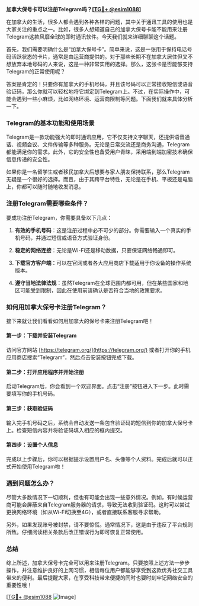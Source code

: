 **加拿大保号卡可以注册Telegram吗？[[TG💪+ @esim1088](https://t.me/s/esim1088)]**

在加拿大的生活，很多人都会遇到各种各样的问题，其中关于通讯工具的使用也是大家关注的重点之一。比如，很多人想知道自己的加拿大保号卡能不能用来注册Telegram这款风靡全球的即时通讯软件。今天我们就来详细聊聊这个话题。

首先，我们需要明确什么是“加拿大保号卡”。简单来说，这是一张用于保持电话号码活跃状态的卡片，通常是由运营商提供的。对于那些长期不在加拿大居住但又不想放弃本地号码的人来说，这是一种非常实用的选择。那么，这张卡是否能够支持Telegram的正常使用呢？

答案是肯定的！只要你有加拿大的手机号码，并且该号码可以正常接收短信或语音验证码，那么你就可以轻松地将它绑定到Telegram上。不过，在实际操作中，可能会遇到一些小麻烦，比如网络环境、运营商限制等问题。下面我们就来具体分析一下。

### Telegram的基本功能和使用场景

Telegram是一款功能强大的即时通讯应用，它不仅支持文字聊天，还提供语音通话、视频会议、文件传输等多种服务。无论是日常交流还是商务沟通，Telegram都能满足你的需求。此外，它的安全性也备受用户青睐，采用端到端加密技术确保信息传递的安全性。

如果你是一名留学生或者移民加拿大后想要与家人朋友保持联系，那么Telegram无疑是一个很好的选择。而且，由于其跨平台特性，无论是在手机、平板还是电脑上，你都可以随时随地收发消息。

### 注册Telegram需要哪些条件？

要成功注册Telegram，你需要具备以下几点：

1. **有效的手机号码**：这是注册过程中必不可少的部分。你需要输入一个真实的手机号码，并通过短信或语音方式验证身份。
   
2. **稳定的网络连接**：无论是Wi-Fi还是移动数据，只要保证网络畅通即可。

3. **下载官方客户端**：可以在官网或者各大应用商店下载适用于你设备的操作系统版本。

4. **遵守当地法律法规**：虽然Telegram在全球范围内都可用，但在某些国家和地区可能受到限制，因此在使用前请确认是否符合当地的政策要求。

### 如何用加拿大保号卡注册Telegram？

接下来就让我们看看如何用加拿大的保号卡来注册Telegram吧！

#### 第一步：下载并安装Telegram

访问官方网站 [https://telegram.org/](https://telegram.org/) 或者打开你的手机应用商店搜索“Telegram”，然后点击安装按钮完成下载。

#### 第二步：打开应用程序并开始注册

启动Telegram后，你会看到一个欢迎界面。点击“注册”按钮进入下一步。此时需要填写你的手机号码。

#### 第三步：获取验证码

输入完手机号码之后，系统会自动发送一条包含验证码的短信到你的加拿大保号卡上。检查短信内容并将验证码填入相应的框内提交。

#### 第四步：设置个人信息

完成以上步骤后，你可以根据提示设置用户名、头像等个人资料。完成后就可以正式开始使用Telegram啦！

### 遇到问题怎么办？

尽管大多数情况下一切顺利，但也有可能会出现一些意外情况。例如，有时候运营商可能会屏蔽来自Telegram服务器的请求，导致无法收到验证码。这时可以尝试更换网络环境（如从Wi-Fi切换至4G），或者直接联系客服寻求帮助。

另外，如果发现账号被封禁，请不要惊慌。通常情况下，这是由于违反了平台规则所致。仔细阅读相关条款后改正错误行为即可恢复正常使用。

### 总结

综上所述，加拿大保号卡完全可以用来注册Telegram。只要按照上述方法一步步操作，并注意维护良好的上网习惯，相信每位用户都能够享受到这款优秀社交工具带来的便利。最后提醒大家，在享受科技带来便捷的同时也要时刻牢记网络安全的重要性哦！

[[TG💪+ @esim1088](https://t.me/s/esim1088) ![Image](https://i.postimg.cc/4NQfJmqS/Snipaste-2025-05-13-00-14-12.png)]